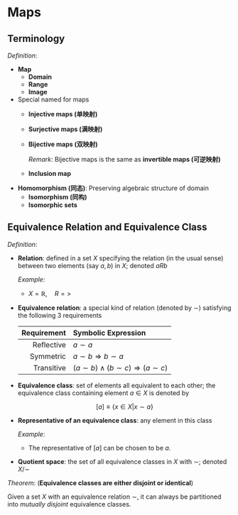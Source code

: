 # Maps

## Terminology

*Definition*:

- **Map**
    - **Domain**
    - **Range**
    - **Image**
- Special named for maps
    - **Injective maps (单映射)**
    - **Surjective maps (满映射)**
    - **Bijective maps (双映射)**
        
        *Remark*: Bijective maps is the same as **invertible maps (可逆映射)**

    - **Inclusion map**
- **Homomorphism (同态)**: Preserving algebraic structure of domain
    - **Isomorphism (同构)**
    - **Isomorphic sets**

## Equivalence Relation and Equivalence Class

*Definition*:

- **Relation**: defined in a set $X$ specifying the relation (in the usual sense) between two elements (say $a, b$) in $X$; denoted $aRb$
    
    *Example*:

    - $X = \mathbb{R}, \quad R = \text{>}$

- **Equivalence relation**: a special kind of relation (denoted by $\sim$) satisfying the following 3 requirements
    
    <center>
    
    |Requirement|Symbolic Expression|
    |-:|:-|
    |Reflective|$a \sim a$|
    |Symmetric|$a \sim b \Rightarrow b \sim a$|
    |Transitive|$(a \sim b) \land (b \sim c) \Rightarrow (a \sim c)$
    
    </center>

- **Equivalence class**: set of elements all equivalent to each other; the equivalence class containing element $a \in X$ is denoted by
    
    $$
    [a] \equiv \{x \in X | x \sim a\}
    $$

- **Representative of an equivalence class**: any element in this class

    *Example*:

    - The representative of $[a]$ can be chosen to be $a$. 

- **Quotient space**: the set of all equivalence classes in $X$ with $\sim$; denoted $X / \sim$

*Theorem*: (**Equivalence classes are either disjoint or identical**)

Given a set $X$ with an equivalence relation $\sim$, it can always be partitioned into *mutually disjoint* equivalence classes. 

